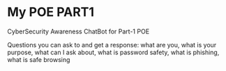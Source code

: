 # My POE PART1
CyberSecurity Awareness ChatBot for Part-1 POE

Questions you can ask to and get a response: what are you, what is your purpose, what can I ask about, what is password safety, what is phishing, what is safe browsing
